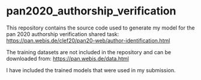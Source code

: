 # pan2020_authorship_verification

This repository contains the source code used to generate my model for the pan 2020 authorship verification shared task: https://pan.webis.de/clef20/pan20-web/author-identification.html

The training datasets are not included in the repository and can be downloaded from: https://pan.webis.de/data.html

I have included the trained models that were used in my submission.

